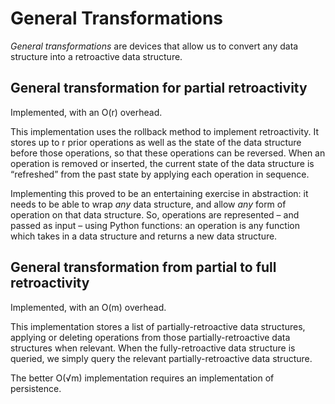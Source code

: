 General Transformations
=======================

*General transformations* are devices that allow us to convert any data structure into a retroactive data structure.

General transformation for partial retroactivity
------------------------------------------------

Implemented, with an O(r) overhead.

This implementation uses the rollback method to implement retroactivity. It stores up to r prior operations as well as the state of the data structure before those operations, so that these operations can be reversed. When an operation is removed or inserted, the current state of the data structure is “refreshed” from the past state by applying each operation in sequence.

Implementing this proved to be an entertaining exercise in abstraction: it needs to be able to wrap *any* data structure, and allow *any* form of operation on that data structure. So, operations are represented – and passed as input – using Python functions: an operation is any function which takes in a data structure and returns a new data structure.

General transformation from partial to full retroactivity
---------------------------------------------------------

Implemented, with an O(m) overhead.

This implementation stores a list of partially-retroactive data structures, applying or deleting operations from those partially-retroactive data structures when relevant. When the fully-retroactive data structure is queried, we simply query the relevant partially-retroactive data structure.

The better O(√m) implementation requires an implementation of persistence.
